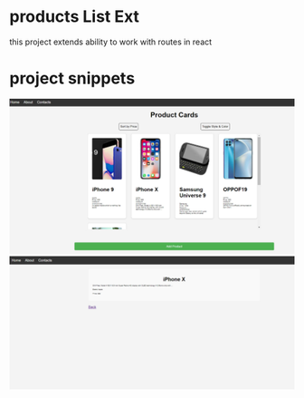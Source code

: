 # products List Ext
this project extends ability to work with routes in react

# project snippets

![Preview](preview1.jpg)
![Preview](preview2.jpg)